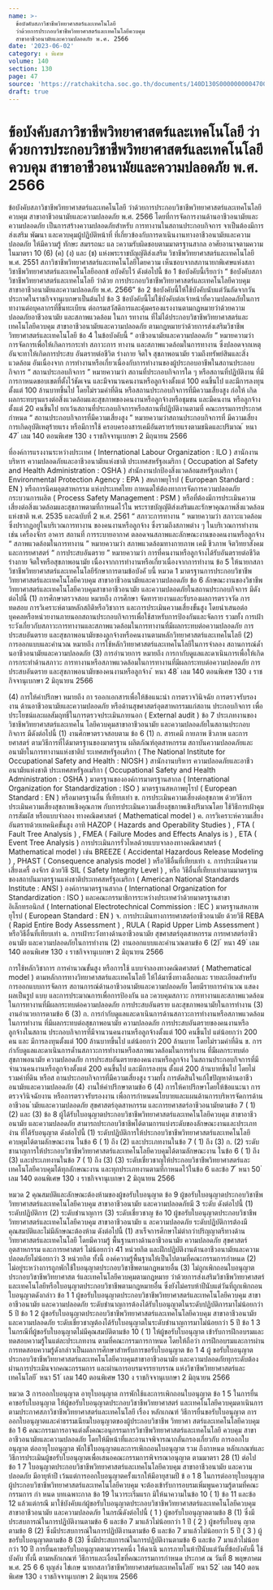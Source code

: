 ```yaml
---
name: >-
  ข้อบังคับสภาวิชาชีพวิทยาศาสตร์และเทคโนโลยี
  ว่าด้วยการประกอบวิชาชีพวิทยาศาสตร์และเทคโนโลยีควบคุม
  สาขาอาชีวอนามัยและความปลอดภัย พ.ศ. 2566
date: '2023-06-02'
category: ง พิเศษ
volume: 140
section: 130
page: 47
source: 'https://ratchakitcha.soc.go.th/documents/140D130S0000000004700.pdf'
draft: true
---
```


# ข้อบังคับสภาวิชาชีพวิทยาศาสตร์และเทคโนโลยี ว่าด้วยการประกอบวิชาชีพวิทยาศาสตร์และเทคโนโลยีควบคุม สาขาอาชีวอนามัยและความปลอดภัย พ.ศ. 2566

ข้อบังคับสภาวิชาชีพวิทยาศาสตร์และเทคโนโลยี ว่าด้วยการประกอบวิชาชีพวิทยาศาสตร์และเทคโนโลยีควบคุม สาขาอาชีวอนามัยและความปลอดภัย พ.ศ. 2566 โดยที่การจัดการงานด้านอาชีวอนามัยและความปลอดภัย เป็นการสร้างความปลอดภัยสำหรับ การทางานในสถานประกอบกิจการ จาเป็นต้องมีการส่งเสริม พัฒนา และควบคุมผู้ปฏิบัติหน้าที่ ที่เกี่ยวข้องกับการดาเนินงานทางอาชีวอนามัยและความปลอดภัย ให้มีความรู้ ทักษะ สมรรถนะ แล ะความรับผิดชอบตามมาตรฐานสากล อาศัยอานาจตามความในมาตรา 10 (6) (ค) (ง) และ (ช) แห่งพระราชบัญญัติส่งเสริม วิชาชีพวิทยาศาสตร์และเทคโนโลยี พ.ศ. 2551 สภาวิชาชีพวิทยาศาสตร์และเทคโนโลยีโดยความ เห็นชอบจากสภานายกพิเศษแห่งสภาวิชาชีพวิทยาศาสตร์และเทคโนโลยีออกข้ อบังคับไว้ ดังต่อไปนี้ ข้อ 1 ข้อบังคับนี้เรียกว่า “ ข้อบังคับสภาวิชาชีพวิทยาศาสตร์และเทคโนโลยี ว่าด้วย การประกอบวิชาชีพวิทยาศาสตร์และเทคโนโลยีควบคุม สาขาอาชีวอนามัยและความปลอดภัย พ.ศ. 2566” ข้อ 2 ข้อบังคับนี้ให้ใช้บังคับนับแต่วันถัดจากวันประกาศในราชกิจจานุเบกษาเป็นต้นไป ข้อ 3 ข้อบังคับนี้ไม่ใช้บังคับต่อเจ้าหน้าที่ความปลอดภัยในการทางานต่อบุคลากรที่ขึ้นทะเบียน ต่อกรมสวัสดิการและคุ้มครองแรงงานตามกฎหมายว่าด้วยความปลอดภัยอาชีวอนามัย และสภาพแวดล้อม ในกา รทางาน ที่ไม่ได้ประกอบวิชาชีพวิทยาศาสตร์และเทคโนโลยีควบคุม สาขาอาชีวอนามัยและความปลอดภัย ตามกฎหมายว่าด้วยการส่งเสริมวิชาชีพวิทยาศาสตร์และเทคโนโลยี ข้อ 4 ในข้อบังคับนี้ “ อาชีวอนามัยและความปลอดภัย ” หมายความว่า การจัดการเพื่อให้เกิดการกระทำ สภาวะการ ทางาน และสภาพแวดล้อมในการทางาน ซึ่งปลอดจากเหตุอันจะทาให้เกิดการประสบ อันตรายต่อชีวิต ร่างกาย จิตใจ สุขภาพอนามัย รวมถึงทรัพย์สินและสิ่งแวดล้อม อันเนื่องจาก การทำงานหรือเกี่ยวเนื่องกับการทำงานของผู้ประกอบอาชีพในสถานประกอบกิจการ “ สถานประกอบกิจการ ” หมายความว่า สถานที่ประกอบกิจการใด ๆ หรือสถานที่ปฏิบัติงาน ที่มีการกาหนดขอบเขตที่ตั้งไว้ชัดเจน และมีจานวนคนงานหรือลูกจ้างตั้งแต่ 100 คนขึ้นไป และมีการลงทุน ตั้งแต่ 100 ล้านบาทขึ้นไป โดยไม่รวมค่าที่ดิน หรือสถานประกอบกิจการที่มีความเสี่ยงสูง ก่อให้ เกิดผลกระทบรุนแรงต่อสิ่งแวดล้อมและสุขภาพของคนงานหรือลูกจ้างหรือชุมชน และมีคนงาน หรือลูกจ้างตั้งแต่ 20 คนขึ้นไป ยกเว้นสถานที่ประกอบกิจการหรือสถานที่ปฏิบัติงานตามที่ คณะกรรมการประกาศกำหนด “ สถานประกอบกิจการที่มีความเสี่ยงสูง ” หมายความว่าสถานประกอบกิจการที่ มีความเสี่ยง การเกิดอุบัติเหตุร้ายแรง หรือมีการใช้ ครอบครองสารเคมีอันตรายร้ายแรงตามชนิดและปริมาณ ้ หนา 47 ่ เลม 140 ตอนพิเศษ 130 ง ราชกิจจานุเบกษา 2 มิถุนายน 2566

ที่องค์การแรงงานระหว่างประเทศ ( International Labour Organization : ILO ) สานักงานบริหาร ความปลอดภัยและอาชีวอนามัยแห่งชาติ ประเทศสหรัฐอเมริกา ( Occupation al Safety and Health Administration : OSHA ) สำนักงานปกป้องสิ่งแวดล้อมสหรัฐอเมริกา ( Environmental Protection Agency : EPA ) สหภาพยุโรป ( European Standard : EN ) หรือการนิคมอุตสาหกรรม แห่งประเทศไทย กาหนดให้ต้องทาการจัดการความปลอดภัยกระบวนการผลิต ( Process Safety Management : PSM ) หรือที่ต้องมีการประเมินความเสี่ยงต่อสิ่งแวดล้อมและสุขภาพตามที่กาหนดไว้ใน พระราชบัญญัติส่งเสริมและรักษาคุณภาพสิ่งแวดล้อมแห่งชาติ พ.ศ. 2535 และฉบับที่ 2 พ.ศ. 2561 “ สภาวะการทางาน ” หมายความว่า สภาวะแวดล้อม ซึ่งปรากฏอยู่ในบริเวณการทางาน ของคนงานหรือลูกจ้าง ซึ่งรวมถึงสภาพต่าง ๆ ในบริเวณการทำงาน เช่น เครื่องจักร อาคาร สถานที่ การระบายอากาศ ตลอดจนสภาพและลักษณะงานของคนงานหรือลูกจ้าง “ สภาพแวดล้อมในการทางาน ” หมายความว่า สภาพแวดล้อมทางกายภาพ เคมี ชีวภาพ จิตวิทยาสังคม และการยศาสตร์ “ การประสบอันตราย ” หมายความว่า การที่คนงานหรือลูกจ้างได้รับอันตรายต่อชีวิต ร่างกาย จิตใจหรือสุขภาพอนามัย เนื่องจากการทำงานหรือเกี่ยวเนื่องจากการทำงาน ข้อ 5 ให้นายกสภาวิชาชีพวิทยาศาสตร์และเทคโนโลยีรักษาการตามข้อบังคั บนี้ หมวด 1 มาตรฐานการประกอบวิชาชีพวิทยาศาสตร์และเทคโนโลยีควบคุม สาขาอาชีวอนามัยและความปลอดภัย ข้อ 6 ลักษณะงานของวิชาชีพวิทยาศาสตร์และเทคโนโลยีควบคุมสาขาอาชีวอนามัย และความปลอดภัยในสถานประกอบกิจการ มีดังต่อไปนี้ (1) การศึกษาตรวจสอบ หมายถึง การศึกษา จัดทารายงานและรับรองผลการตรวจวัด การทดสอบ การวิเคราะห์ตามหลักสถิติหรือวิชาการ และการประเมินความเสี่ยงขั้นสูง โดยนำเสนอต่อ บุคคลหรือหน่วยงานภายนอกสถานประกอบกิจการเพื่อใช้สาหรับการป้องกันและจัดการ รวมทั้ง การเฝ้าระวังเกี่ยวกับสภาวะการทางานและสภาพแวดล้อมในการทางานที่มีผลกระทบต่อความปลอดภัย การประสบอันตราย และสุขภาพอนามัยของลูกจ้างหรือคนงานตามหลักวิทยาศาสตร์และเทคโนโลยี (2) การออกแบบและคำนวณ หมายถึง การใช้หลักวิทยาศาสตร์และเทคโนโลยีในการจำลอง สถานการณ์ด้ำนอาชีวอนามัยและความปลอดภัย (3) การอำนวยการ หมายถึง การกากับดูแลและดาเนินการเพื่อให้เกิดการกระทำด้านสภาวะ การทางานหรือสภาพแวดล้อมในการทางานที่มีผลกระทบต่อความปลอดภัย การประสบอันตราย และสุขภาพอนามัยของคนงานหรือลูกจ้าง ้ หนา 48 ่ เลม 140 ตอนพิเศษ 130 ง ราชกิจจานุเบกษา 2 มิถุนายน 2566

(4) การให้คำปรึกษา หมายถึง กา รออกเอกสารเพื่อให้ข้อแนะนำ การตรวจวินิจฉัย การตรวจรับรองงาน ด้านอาชีวอนามัยและความปลอดภัย หรือด้านสุขศาสตร์อุตสาหกรรมแก่สถาน ประกอบกิจการ เพื่อประโยชน์และผลสัมฤทธิ์ในการตรวจประเมินภายนอก ( External audit ) ข้อ 7 ประเภทงานของวิชาชีพวิทยาศาสตร์และเทคโน โลยีควบคุมสาขาอาชีวอนามัย และความปลอดภัยในสถานประกอบกิจการ มีดังต่อไปนี้ (1) งานศึกษาตรวจสอบตาม ข้อ 6 (1) ก. สารเคมี กายภาพ ชีวภาพ และการยศาสตร์ ตามวิธีการที่ได้มาตรฐานของมาตรฐาน ผลิตภัณฑ์อุตสาหกรรม สถาบันความปลอดภัยและอนามัยในการทางานแห่งชาติป ระเทศสหรัฐอเมริกา ( The National Institute for Occupational Safety and Health : NIOSH ) สานักงานบริหาร ความปลอดภัยและอาชีวอนามัยแห่งชาติ ประเทศสหรัฐอเมริกา ( Occupational Safety and Health Administration : OSHA ) มาตรฐานขององค์การมาตรฐานสากล ( International Organization for Standardization : ISO ) มาตรฐานสหภาพยุโรป ( European Standard : EN ) หรือมาตรฐานอื่น ที่เทียบเท่า ข. การประเมินความเสี่ยงต่อสุขภาพ ด้วยวิธีการประเมินความเสี่ยงสุขภาพเชิงคุณภาพ กับการประเมินความเสี่ยงสุขภาพเชิงปริมาณโดย ใช้วิธีการเฝ้าคุมการสัมผัส หรือแบบจำลอง ทางคณิตศาสตร์ ( Mathematical model ) ค. การวิเคราะห์ความเสี่ยงอันตรายด้วยเทคนิคขั้นสูง อาทิ HAZOP ( Hazards and Operability Studies ) , FTA ( Fault Tree Analysis ) , FMEA ( Failure Modes and Effects Analys is ) , ETA ( Event Tree Analysis ) การประเมินการรั่วไหลด้วยแบบจาลองทางคณิตศาสตร์ ( Mathematical model ) เช่น BREEZE ( Accidental Hazardous Release Modeling ) , PHAST ( Consequence analysis model ) หรือวิธีอื่นที่เทียบเท่า ง. การประเมินความเสี่ยงเครื่ องจักร ด้วยวิธี SIL ( Safety Integrity Level ) , หรือ วิธีอื่นที่เทียบเท่าตามมาตรฐานของสถาบันมาตรฐานแห่งชาติประเทศสหรัฐอเมริกา ( American National Standards Institute : ANSI ) องค์การมาตรฐานสากล ( International Organization for Standardization : ISO ) และคณะกรรมาธิการระหว่างประเทศว่าด้วยมาตรฐานสาขาอิเล็กทรอนิกส์ ( International Electrotechnical Commission : IEC ) มาตรฐานสหภาพยุโรป ( European Standard : EN ) จ. การประเมินทางการยศาสตร์อาชีวอนามัย ด้วยวิธี REBA ( Rapid Entire Body Assessment ) , RULA ( Rapid Upper Limb Assessment ) หรือวิธีอื่นที่เทียบเท่า ฉ. การเฝ้าระวังทางด้านอาชีวอนามัย สุขศาสตร์อุตสาหกรรม การยศาสตร์อาชีวอนามัย และความปลอดภัยในการทำงาน (2) งานออกแบบและคำนวณตามข้อ 6 (2) ้ หนา 49 ่ เลม 140 ตอนพิเศษ 130 ง ราชกิจจานุเบกษา 2 มิถุนายน 2566

การใช้หลักวิชาการ การคำนวณขั้นสูง หรือการใช้ แบบจำลองทางคณิตศาสตร์ ( Mathematical model ) ตามหลักการทางวิทยาศาสตร์และเทคโนโลยี ให้ได้มาซึ่งทางเลือกและ รายละเอียดสำหรับการออกแบบการจัดการ สถานการณ์ด้านอาชีวอนามัยและความปลอดภัย โดยมีรายการคำนวณ แสดงผลเป็นรูป แบบ และการประมาณการเพื่อการป้องกัน แล ะควบคุมสภาวะ การทางานและสภาพแวดล้อมในการทางานที่มีผลกระทบต่อความปลอดภัย การประสบอันตราย และสุขภาพอนามัยในการทำงาน (3) งานอำนวยการตามข้อ 6 (3) ก. การกำกับดูแลและดาเนินการด้านสภาวะการทำงานหรือสภาพแวดล้อมในการทำงาน ที่มีผลกระทบต่อสุขภาพอนามัย ความปลอดภัย การประสบอันตรายของคนงานหรือลูกจ้างในสถาน ประกอบกิจการที่มีจานวนคนงานหรือลูกจ้างตั้งแต่ 100 คนขึ้นไป แต่น้อยกว่า 200 คน และ มีการลงทุนตั้งแต่ 100 ล้านบาทขึ้นไป แต่น้อยกว่า 200 ล้านบาท โดยไม่รวมค่าที่ดิน ข. การกำกับดูแลและดาเนินการด้ำนสภาวะการทำงานหรือสภาพแวดล้อมในการทำงาน ที่มีผลกระทบต่อสุขภาพอนามัย ความปลอดภัย การประสบอันตรายของคนงานหรือลูกจ้าง ในสถานประกอบกิจการที่มีจำนวนคนงานหรือลูกจ้างตั้งแต่ 200 คนขึ้นไป และมีการลงทุน ตั้งแต่ 200 ล้านบาทขึ้นไป โดยไม่รวมค่าที่ดิน หรือส ถานประกอบกิจการที่มีความเสี่ยงสูง รวมทั้ง การตัดสินใจแก้ไขปัญหาด้านอาชีวอนามัยและความปลอดภัย (4) งานให้คำปรึกษาตามข้อ 6 (4) การให้คาปรึกษาโดยให้ข้อแนะนา การตรวจวินิจฉัยงาน หรือการตรวจรับรองงาน เพื่อการกำหนดนโยบายและแผนด้านการบริหารจัดการด้านอาชีวอน ำมัยและความปลอดภัย สุขศาสตร์อุตสาหกรรม และการยศาสตร์อาชีวอนามัยตามข้อ 7 ( 1) (2) และ (3) ข้อ 8 ผู้ได้รับใบอนุญาตประกอบวิชาชีพวิทยาศาสตร์และเทคโนโลยีควบคุม สาขาอาชีวอนามัย และความปลอดภัย สามารถประกอบวิชาชีพได้ตามการแบ่งระดับของลักษณะงานและประเภทงำน ที่ได้รับอนุญาต ดังต่อไปนี้ (1) ระดับปฏิบัติการให้ประกอบวิชาชีพวิทยาศาสตร์และเทคโนโลยีควบคุมได้ตามลักษณะงาน ในข้อ 6 ( 1) ถึง (2) และประเภทงานในข้อ 7 ( 1) ถึง (3) ก. (2) ระดับชานาญการให้ประกอบวิชาชีพวิทยาศาสตร์และเทคโนโลยีควบคุมได้ตามลักษณะงาน ในข้อ 6 ( 1) ถึง (3) และประเภทงานในข้อ 7 ( 1) ถึง (3) (3) ระดับเชี่ยวชาญให้ประกอบวิชาชีพวิทยาศาสตร์และเทคโนโลยีควบคุมได้ทุกลักษณะงาน และทุกประเภทงานตามที่กาหนดไว้ในข้อ 6 และข้อ 7 ้ หนา 50 ่ เลม 140 ตอนพิเศษ 130 ง ราชกิจจานุเบกษา 2 มิถุนายน 2566

หมวด 2 คุณสมบัติและลักษณะต้องห้ามของผู้ขอรับใบอนุญาต ข้อ 9 ผู้ขอรับใบอนุญาตประกอบวิชาชีพวิทยาศาสตร์และเทคโนโลยีควบคุม สาขาอาชีวอนามัย และความปลอดภัยมี 3 ระดับ ดังต่อไปนี้ (1) ระดับปฏิบัติการ (2) ระดับชำนาญการ (3) ระดับเชี่ยวชาญ ข้อ 10 ผู้ขอรับใบอนุญาตประกอบวิชาชีพวิทยาศาสตร์และเทคโนโลยีควบคุม สาขาอาชีวอนามัย แ ละความปลอดภัย ระดับปฏิบัติการต้องมีคุณสมบัติและไม่มีลักษณะต้องห้าม ดังต่อไปนี้ (1) สาเร็จการศึกษาไม่ต่ากว่าปริญญาตรีทางด้านวิทยาศาสตร์และเทคโนโลยี โดยมีความรู้ พื้นฐานทางด้านอาชีวอนามัย ความปลอดภัย สุขศาสตร์อุตสาหกรรม และการยศาสตร์ ไม่น้อยกว่า 41 หน่วยกิต และฝึกปฏิบัติงานด้านอาชีวอนามัยและความปลอดภัยไม่น้อยกว่า 3 หน่วยกิต ทั้งนี้ องค์ความรู้พื้นฐานให้เป็นไปตามที่คณะกรรมการกำหนด (2) ไม่อยู่ระหว่างการถูกพักใช้ใบอนุญาตประกอบวิชาชีพตามกฎหมายอื่น (3) ไม่ถูกเพิกถอนใบอนุญาตประกอบวิชาชีพวิทยาศาสต ร์และเทคโนโลยีควบคุมตามกฎหมาย ว่าด้วยการส่งเสริมวิชาชีพวิทยาศาสตร์และเทคโนโลยีหรือใบอนุญาตประกอบวิชาชีพตามกฎหมายอื่น ซึ่งยังไม่ครบห้าปีนับแต่วันที่ถูกเพิกถอนใบอนุญาตดังกล่าว ข้อ 1 1 ผู้ขอรับใบอนุญาตประกอบวิชาชีพวิทยาศาสตร์และเทคโนโลยีควบคุม สาขาอาชีวอนามัย และความปลอดภัย ระดับชำนาญการต้องได้รับใบอนุญาตในระดับปฏิบัติการมาไม่น้อยกว่า 5 ปี ข้อ 1 2 ผู้ขอรับใบอนุญาตประกอบวิชาชีพวิทยาศาสตร์และเทคโนโลยีควบคุม สาขาอาชีวอนามัย และความปลอดภัย ระดับเชี่ยวชาญต้องได้รับใบอนุญาตในระดับชำนาญการมาไม่น้อยกว่า 5 ปี ข้อ 1 3 ในกรณีที่ผู้ขอรับใบอนุญาตไม่มีคุณสมบัติตามข้อ 10 ( 1) ให้ผู้ขอรับใบอนุญาต เข้ารับการฝึกอบรมและทดสอบความรู้ในแต่ละประเภทงาน ตามที่คณะกรรมการกาหนด โดยให้ถือว่า การฝึกอบรมและการผ่านการทดสอบความรู้ดังกล่าวเป็นผลการศึกษาสำหรับการขอรับใบอนุญาต ข้อ 1 4 ผู้ ขอรับใบอนุญาตประกอบวิชาชีพวิทยาศาสตร์และเทคโนโลยีควบคุมสาขาอาชีวอนามัย และความปลอดภัยทุกระดับต้องผ่านการประเมินจากคณะกรรมการ และผ่านการอบรมจรรยาบรรณ แห่งวิชาชีพวิทยาศาสตร์และเทคโนโลยี ้ หนา 51 ่ เลม 140 ตอนพิเศษ 130 ง ราชกิจจานุเบกษา 2 มิถุนายน 2566

หมวด 3 การออกใบอนุญาต อายุใบอนุญาต การพักใช้และการเพิกถอนใบอนุญาต ข้อ 1 5 ในการยื่นคาขอรับใบอนุญาต ให้ผู้ขอรับใบอนุญาตประกอบวิชาชีพวิทยาศาสตร์ และเทคโนโลยีควบคุมดาเนินการตามประกาศสภาวิชาชีพวิทยาศาสตร์และเทคโนโลยี เรื่อง หลักเกณฑ์ วิธีการยื่นขอรับใบอนุญาต การออกใบอนุญาตและค่าธรรมเนียมใบอนุญาตของผู้ประกอบวิชาชีพ วิทยาศา สตร์และเทคโนโลยีควบคุม ข้อ 1 6 คณะกรรมการอาจแต่งตั้งคณะอนุกรรมการวิชาชีพวิทยาศาสตร์และเทคโนโลยี ควบคุม สาขาอาชีวอนามัยและความปลอดภัย โดยให้มีหน้าที่และอานาจพิจารณากลั่นกรองเกี่ยวกับ การออกใบอนุญาต ต่ออายุใบอนุญาต พักใช้ใบอนุญาตและการเพิกถอนใบอนุญาต รวม ถึงกาหนด หลักเกณฑ์และวิธีการประเมินผู้ขอรับใบอนุญาตเพื่อเสนอคณะกรรมการพิจารณาอนุญาต ตามมาตรา 28 (1) ต่อไป ข้อ 1 7 ใบอนุญาตประกอบวิชาชีพวิทยาศาสตร์และเทคโนโลยีควบคุม สาขาอาชีวอนามัย และความปลอดภัย มีอายุห้าปี เว้นแต่การออกใบอนุญาตครั้งแรกให้มีอายุสามปี ข้ อ 1 8 ในการต่ออายุใบอนุญาต ผู้ประกอบวิชาชีพวิทยาศาสตร์และเทคโนโลยีควบคุม จะต้องเข้ารับการอบรมเพิ่มพูนความรู้ตามที่คณะกรรมการ กำ หนด บทเฉพาะกาล ข้อ 19 ในวาระเริ่มแรก มิให้นาความในข้อ 10 ( 1) ข้อ 11 และข้อ 12 แล้วแต่กรณี มาใช้บังคับแก่ผู้ขอรับใบอนุญาตประกอบวิชาชีพวิทยาศาสตร์และเทคโนโลยีควบคุม สาขาอาชีวอนามัย และความปลอดภัย ในกรณีดังต่อไปนี้ ( 1 ) ผู้ขอรับใบอนุญาตตามข้อ 8 (1) ซึ่งมีประสบการณ์ในการปฏิบัติงานตามข้อ 6 และข้อ 7 มาแล้วไม่น้อยกว่า 1 ปี ( 2 ) ผู้ขอรับใบอนุ ญาตตามข้อ 8 (2) ซึ่งมีประสบการณ์ในการปฏิบัติงานตามข้อ 6 และข้อ 7 มาแล้วไม่น้อยกว่า 5 ปี ( 3 ) ผู้ ขอรับใบอนุญาตตามข้อ 8 (3) ซึ่งมีประสบการณ์ในการปฏิบัติงานตามข้อ 6 และข้อ 7 มาแล้วไม่น้อยกว่า 10 ปี การยื่นคาขอรับใบอนุญาตตามวรรคหนึ่ง ให้ดาเนิ นการภายในห้าปีนับแต่วันที่ข้อบังคับนี้ ใช้บังคับ ทั้งนี้ ตามหลักเกณฑ์ วิธีการและเงื่อนไขที่คณะกรรมการกำหนด ประกาศ ณ วันที่ 8 พฤษภาคม พ.ศ. 25 6 6 บุญส่ง ไข่เกษ นายกสภาวิชาชีพวิทยาศาสตร์และเทคโนโลยี ้ หนา 52 ่ เลม 140 ตอนพิเศษ 130 ง ราชกิจจานุเบกษา 2 มิถุนายน 2566
